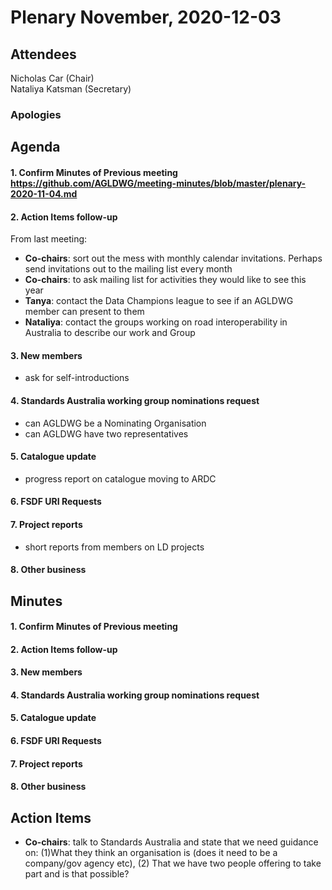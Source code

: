 # Plenary November, 2020-12-03

## Attendees
Nicholas Car (Chair)  
Nataliya Katsman (Secretary)  


### Apologies


## Agenda
#### 1. Confirm Minutes of Previous meeting https://github.com/AGLDWG/meeting-minutes/blob/master/plenary-2020-11-04.md
#### 2. Action Items follow-up
From last meeting:
* **Co-chairs**: sort out the mess with monthly calendar invitations. Perhaps send invitations out to the mailing list every month
* **Co-chairs**: to ask mailing list for activities they would like to see this year
* **Tanya**: contact the Data Champions league to see if an AGLDWG member can present to them
* **Nataliya**: contact the groups working on road interoperability in Australia to describe our work and Group
#### 3. New members
  * ask for self-introductions
#### 4.  Standards Australia working group nominations request
  * can AGLDWG be a Nominating Organisation
  * can AGLDWG have two representatives  
#### 5. Catalogue update
  * progress report on catalogue moving to ARDC
#### 6. FSDF URI Requests
#### 7. Project reports
  * short reports from members on LD projects
#### 8. Other business

## Minutes
#### 1. Confirm Minutes of Previous meeting 


#### 2. Action Items follow-up


#### 3. New members


#### 4. Standards Australia working group nominations request


#### 5. Catalogue update


#### 6. FSDF URI Requests


#### 7. Project reports


#### 8. Other business


## Action Items
  * **Co-chairs**: talk to Standards Australia and state that we need guidance on: (1)What they think an organisation is (does it need to be a company/gov agency etc), (2) That we have two people offering to take part and is that possible?
 

